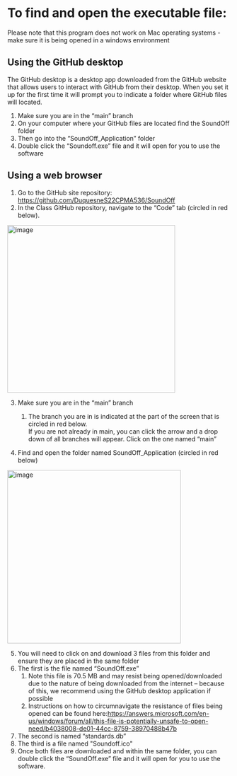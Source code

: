 # To find and open the executable file: 

Please note that this program does not work on Mac operating systems  - make sure it is being opened in a windows environment 

## Using the GitHub desktop 
The GitHub desktop is a desktop app downloaded from the GitHub website that allows users to interact with GitHub from their desktop. When you set it up for the first time it will prompt you to indicate a folder where GitHub files will located. 

1.	Make sure you are in the “main” branch
2.	On your computer where your GitHub files are located find the SoundOff folder
3.	Then go into the “SoundOff_Application” folder
4.	Double click the “Soundoff.exe” file and it will open for you to use the software


## Using a web browser 


1. Go to the GitHub site repository: https://github.com/DuquesneS22CPMA536/SoundOff
2. In the Class GitHub repository, navigate to the “Code” tab (circled in red below). 
<img width="379" alt="image" src="https://user-images.githubusercontent.com/100814697/163880907-b6feaa30-e988-4aac-bf0c-277061116c67.png">


3. Make sure you are in the “main” branch
   1. The branch you are in is indicated at the part of the screen that is circled in red below.  
      If you are not already in main, you can click the arrow and a drop down of all branches 
      will appear. Click on the one named “main”


4. Find and open the folder named SoundOff_Application (circled in red below)

<img width="392" alt="image" src="https://user-images.githubusercontent.com/100814697/163881075-d870c62d-9af5-4dd3-9aaf-5c0ccb7e263c.png">

5. You will need to click on and download 3 files from this folder and ensure they are placed in the same folder
6. The first is the file named “SoundOff.exe”
   1. Note this file is 70.5 MB and may resist being opened/downloaded due to the nature of being downloaded from the internet – because of this, we    recommend using the GitHub desktop application if possible
   2. Instructions on how to circumnavigate the resistance of files being opened can be found here:https://answers.microsoft.com/en-us/windows/forum/all/this-file-is-potentially-unsafe-to-open-need/b4038008-de01-44cc-8759-38970488b47b
7. The second is named “standards.db”
8. The third is a file named "Soundoff.ico"
9. Once both files are downloaded and within the same folder, you can double click the “SoundOff.exe” file and it will open for you to use the software.






